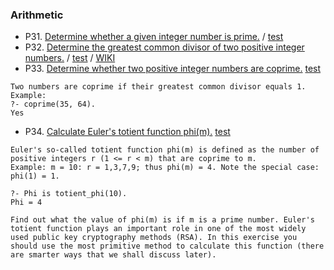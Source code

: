 ### Arithmetic

* P31. [Determine whether a given integer number is prime.](/arithmetic/p31.go#L3) / [test](/arithmetic/p31_test.go)
* P32. [Determine the greatest common divisor of two positive integer numbers.](/arithmetic/p32.go#L3) / [test](/arithmetic/p32_test.go) / [WIKI](https://en.wikipedia.org/wiki/Euclidean_algorithm)
* P33. [Determine whether two positive integer numbers are coprime.](/arithmetic/p33.go#L3) [test](/arithmetic/p33_test.go#L3)
```
Two numbers are coprime if their greatest common divisor equals 1.
Example:
?- coprime(35, 64).
Yes
```

* P34. [Calculate Euler's totient function phi(m).](/arithmetic/p34.go#L3) [test](/arithmetic/p34_test.go#L3)
```
Euler's so-called totient function phi(m) is defined as the number of positive integers r (1 <= r < m) that are coprime to m.
Example: m = 10: r = 1,3,7,9; thus phi(m) = 4. Note the special case: phi(1) = 1.

?- Phi is totient_phi(10).
Phi = 4

Find out what the value of phi(m) is if m is a prime number. Euler's totient function plays an important role in one of the most widely used public key cryptography methods (RSA). In this exercise you should use the most primitive method to calculate this function (there are smarter ways that we shall discuss later).
```